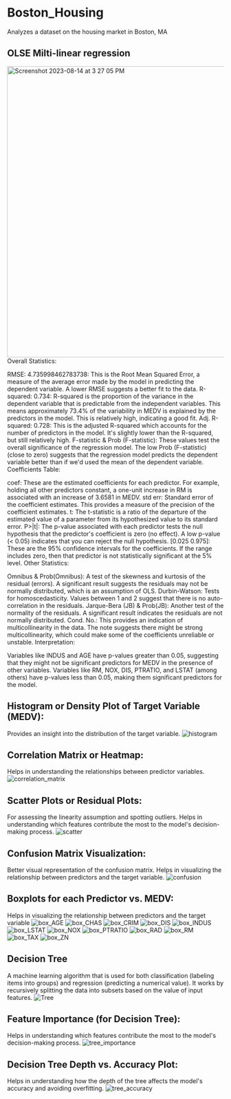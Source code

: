 # Boston_Housing
Analyzes a dataset on the housing market in Boston, MA 

## OLSE Milti-linear regression 
<img width="677" alt="Screenshot 2023-08-14 at 3 27 05 PM" src="https://github.com/WillNaf/Boston_Housing/assets/118142412/fdd566a6-84dc-4be2-87b3-83876e4c5adf">
Overall Statistics:

RMSE: 4.735998462783738: This is the Root Mean Squared Error, a measure of the average error made by the model in predicting the dependent variable. A lower RMSE suggests a better fit to the data.
R-squared: 0.734: R-squared is the proportion of the variance in the dependent variable that is predictable from the independent variables. This means approximately 73.4% of the variability in MEDV is explained by the predictors in the model. This is relatively high, indicating a good fit.
Adj. R-squared: 0.728: This is the adjusted R-squared which accounts for the number of predictors in the model. It's slightly lower than the R-squared, but still relatively high.
F-statistic & Prob (F-statistic): These values test the overall significance of the regression model. The low Prob (F-statistic) (close to zero) suggests that the regression model predicts the dependent variable better than if we'd used the mean of the dependent variable.
Coefficients Table:

coef: These are the estimated coefficients for each predictor. For example, holding all other predictors constant, a one-unit increase in RM is associated with an increase of 3.6581 in MEDV.
std err: Standard error of the coefficient estimates. This provides a measure of the precision of the coefficient estimates.
t: The t-statistic is a ratio of the departure of the estimated value of a parameter from its hypothesized value to its standard error.
P>|t|: The p-value associated with each predictor tests the null hypothesis that the predictor's coefficient is zero (no effect). A low p-value (< 0.05) indicates that you can reject the null hypothesis.
[0.025 0.975]: These are the 95% confidence intervals for the coefficients. If the range includes zero, then that predictor is not statistically significant at the 5% level.
Other Statistics:

Omnibus & Prob(Omnibus): A test of the skewness and kurtosis of the residual (errors). A significant result suggests the residuals may not be normally distributed, which is an assumption of OLS.
Durbin-Watson: Tests for homoscedasticity. Values between 1 and 2 suggest that there is no auto-correlation in the residuals.
Jarque-Bera (JB) & Prob(JB): Another test of the normality of the residuals. A significant result indicates the residuals are not normally distributed.
Cond. No.: This provides an indication of multicollinearity in the data. The note suggests there might be strong multicollinearity, which could make some of the coefficients unreliable or unstable.
Interpretation:

Variables like INDUS and AGE have p-values greater than 0.05, suggesting that they might not be significant predictors for MEDV in the presence of other variables.
Variables like RM, NOX, DIS, PTRATIO, and LSTAT (among others) have p-values less than 0.05, making them significant predictors for the model.

## Histogram or Density Plot of Target Variable (MEDV):
Provides an insight into the distribution of the target variable.
![histogram](https://github.com/WillNaf/Boston_Housing/assets/118142412/8d4e0fe6-c4a8-4ed2-9faf-ee2bc5651b97)

## Correlation Matrix or Heatmap:
Helps in understanding the relationships between predictor variables.
![correlation_matrix](https://github.com/WillNaf/Boston_Housing/assets/118142412/d7e0f99f-877c-41b1-bd16-6527cf455808)

## Scatter Plots or Residual Plots:
For assessing the linearity assumption and spotting outliers.
Helps in understanding which features contribute the most to the model's decision-making process.
![scatter](https://github.com/WillNaf/Boston_Housing/assets/118142412/08d0d6b2-31ce-4f06-8c59-d80bb6d8e76a)


## Confusion Matrix Visualization:
Better visual representation of the confusion matrix.
Helps in visualizing the relationship between predictors and the target variable.
![confusion](https://github.com/WillNaf/Boston_Housing/assets/118142412/91841a46-ccb3-4edd-a8ca-ac1472b0f948)

## Boxplots for each Predictor vs. MEDV:
Helps in visualizing the relationship between predictors and the target variable
![box_AGE](https://github.com/WillNaf/Boston_Housing/assets/118142412/8c5e46f5-5ed3-4412-b96f-508a40107f1d)
![box_CHAS](https://github.com/WillNaf/Boston_Housing/assets/118142412/8c200fe6-420a-4f1a-9f35-3e805ca3826f)
![box_CRIM](https://github.com/WillNaf/Boston_Housing/assets/118142412/242d2ea2-e1cb-4c32-bccf-546ad78e5824)
![box_DIS](https://github.com/WillNaf/Boston_Housing/assets/118142412/fa40b5f5-8038-47a3-a6f1-29d98463083d)
![box_INDUS](https://github.com/WillNaf/Boston_Housing/assets/118142412/7cf933b5-5930-4cdc-ba0d-2492ca04aca6)
![box_LSTAT](https://github.com/WillNaf/Boston_Housing/assets/118142412/780d5292-e647-416b-9eb5-4476fbf7a22d)
![box_NOX](https://github.com/WillNaf/Boston_Housing/assets/118142412/e1d96952-75d2-41fc-bbed-b23775939c17)
![box_PTRATIO](https://github.com/WillNaf/Boston_Housing/assets/118142412/09580606-93f6-4bc7-8368-4cbeb8d1d370)
![box_RAD](https://github.com/WillNaf/Boston_Housing/assets/118142412/6c67f467-226f-4c64-841e-5eaa12c13bf2)
![box_RM](https://github.com/WillNaf/Boston_Housing/assets/118142412/62cc72c7-ad74-484f-b35c-8e522ac14633)
![box_TAX](https://github.com/WillNaf/Boston_Housing/assets/118142412/5a1e31a8-f40c-401d-adaa-a9570aea75f9)
![box_ZN](https://github.com/WillNaf/Boston_Housing/assets/118142412/1f2756ff-0021-4d18-a4bb-8d2fb96aef5d)

## Decision Tree
A machine learning algorithm that is used for both classification (labeling items into groups) and regression (predicting a numerical value). It works by recursively splitting the data into subsets based on the value of input features. 
![Tree](https://github.com/WillNaf/Boston_Housing/assets/118142412/15d667a3-c591-4422-a42a-eadd33c5c39d)

## Feature Importance (for Decision Tree):
Helps in understanding which features contribute the most to the model's decision-making process.
![tree_importance](https://github.com/WillNaf/Boston_Housing/assets/118142412/23e4840b-b64d-4b7f-aadb-d241d81828c1)

## Decision Tree Depth vs. Accuracy Plot:
Helps in understanding how the depth of the tree affects the model's accuracy and avoiding overfitting.
![tree_accuracy](https://github.com/WillNaf/Boston_Housing/assets/118142412/2b060623-e80b-4c1c-9273-93b8219ad396)
